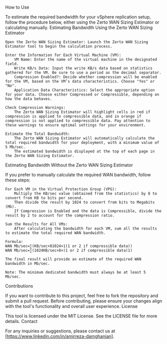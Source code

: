 How to Use

To estimate the required bandwidth for your vSphere replication setup, follow the procedure below, either using the Zerto WAN Sizing Estimator or calculating manually.
Estimating Bandwidth Using the Zerto WAN Sizing Estimator

    Open the Zerto WAN Sizing Estimator: Launch the Zerto WAN Sizing Estimator tool to begin the calculation process.

    Enter the Information for Each Virtual Machine (VM):
        VM Name: Enter the name of the virtual machine in the designated field.
        Write KB/s Data: Input the write KB/s data based on statistics gathered for the VM. Be sure to use a period as the decimal separator.
        Compression Enabled?: Decide whether compression will be enabled for the VM, based on the VM’s data characteristics. Choose "Yes" or "No".
        Application Data Characteristics: Select the appropriate option for your data. Choose either Compressed or Compressible, depending on how the data behaves.

    Check Compression Warnings:
        The Zerto WAN Sizing Estimator will highlight cells in red if compression is applied to compressible data, and in orange if compression is not applied to compressible data. Pay attention to these warnings to ensure optimal settings for your environment.

    Estimate the Total Bandwidth:
        The Zerto WAN Sizing Estimator will automatically calculate the total required bandwidth for your deployment, with a minimum value of 5 Mb/sec.
        The estimated bandwidth is displayed at the top of each page in the Zerto WAN Sizing Estimator.

Estimating Bandwidth Without the Zerto WAN Sizing Estimator

If you prefer to manually calculate the required WAN bandwidth, follow these steps:

    For Each VM in the Virtual Protection Group (VPG):
        Multiply the KB/sec value (obtained from the statistics) by 8 to convert from KB to bits per second.
        Then divide the result by 1024 to convert from bits to Megabits (Mb).
        If Compression is Enabled and the data is Compressible, divide the result by 2 to account for the compression ratio.

    Sum the Results for All VMs:
        After calculating the bandwidth for each VM, sum all the results to estimate the total required WAN bandwidth.

    Formula:
    WAN Mb/sec=∑(KB/sec×81024×1(1 or 2 if compressible data))
    WAN Mb/sec=∑(1024KB/sec×8​×(1 or 2 if compressible data)1​)

    The final result will provide an estimate of the required WAN bandwidth in Mb/sec.

    Note: The minimum dedicated bandwidth must always be at least 5 Mb/sec.

Contributions

If you want to contribute to this project, feel free to fork the repository and submit a pull request. Before contributing, please ensure your changes align with the tool's functionality and overall user experience. License

This tool is licensed under the MIT License. See the LICENSE file for more details. Contact

For any inquiries or suggestions, please contact us at [https://www.linkedin.com/in/amirreza-damghanian].
